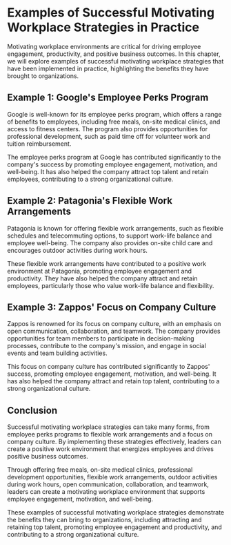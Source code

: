 Examples of Successful Motivating Workplace Strategies in Practice
=========================================================================================================================

Motivating workplace environments are critical for driving employee engagement, productivity, and positive business outcomes. In this chapter, we will explore examples of successful motivating workplace strategies that have been implemented in practice, highlighting the benefits they have brought to organizations.

Example 1: Google's Employee Perks Program
------------------------------------------

Google is well-known for its employee perks program, which offers a range of benefits to employees, including free meals, on-site medical clinics, and access to fitness centers. The program also provides opportunities for professional development, such as paid time off for volunteer work and tuition reimbursement.

The employee perks program at Google has contributed significantly to the company's success by promoting employee engagement, motivation, and well-being. It has also helped the company attract top talent and retain employees, contributing to a strong organizational culture.

Example 2: Patagonia's Flexible Work Arrangements
-------------------------------------------------

Patagonia is known for offering flexible work arrangements, such as flexible schedules and telecommuting options, to support work-life balance and employee well-being. The company also provides on-site child care and encourages outdoor activities during work hours.

These flexible work arrangements have contributed to a positive work environment at Patagonia, promoting employee engagement and productivity. They have also helped the company attract and retain employees, particularly those who value work-life balance and flexibility.

Example 3: Zappos' Focus on Company Culture
-------------------------------------------

Zappos is renowned for its focus on company culture, with an emphasis on open communication, collaboration, and teamwork. The company provides opportunities for team members to participate in decision-making processes, contribute to the company's mission, and engage in social events and team building activities.

This focus on company culture has contributed significantly to Zappos' success, promoting employee engagement, motivation, and well-being. It has also helped the company attract and retain top talent, contributing to a strong organizational culture.

Conclusion
----------

Successful motivating workplace strategies can take many forms, from employee perks programs to flexible work arrangements and a focus on company culture. By implementing these strategies effectively, leaders can create a positive work environment that energizes employees and drives positive business outcomes.

Through offering free meals, on-site medical clinics, professional development opportunities, flexible work arrangements, outdoor activities during work hours, open communication, collaboration, and teamwork, leaders can create a motivating workplace environment that supports employee engagement, motivation, and well-being.

These examples of successful motivating workplace strategies demonstrate the benefits they can bring to organizations, including attracting and retaining top talent, promoting employee engagement and productivity, and contributing to a strong organizational culture.
